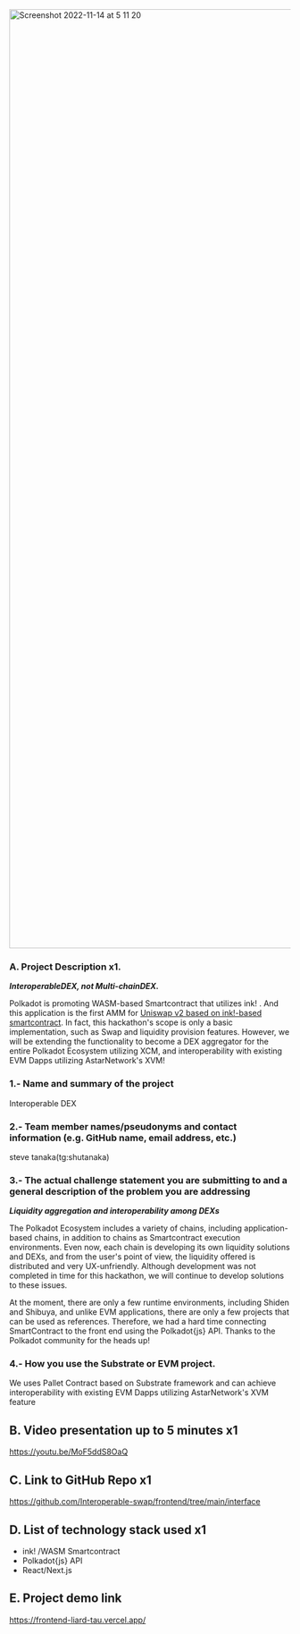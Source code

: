 <img width="1680" alt="Screenshot 2022-11-14 at 5 11 20" src="https://user-images.githubusercontent.com/67859510/201542246-bf10a6c8-163e-42ce-b686-8c36b53bcbcc.png">

### A. Project Description x1.

***InteroperableDEX, not Multi-chainDEX.***

Polkadot is promoting WASM-based Smartcontract that utilizes ink! . And this application is the first AMM for [Uniswap v2 based on ink!-based smartcontract](https://github.com/AstarNetwork/wasm-showcase-dapps/tree/main/uniswap-v2). In fact, this hackathon's scope is only a basic implementation, such as Swap and liquidity provision features. However, we will be extending the functionality to become a DEX aggregator for the entire Polkadot Ecosystem utilizing XCM, and interoperability with existing EVM Dapps utilizing AstarNetwork's XVM!

### 1.- Name and summary of the project
Interoperable DEX

### 2.- Team member names/pseudonyms and contact information (e.g. GitHub name, email address, etc.) 
steve tanaka(tg:shutanaka)

### 3.- The actual challenge statement you are submitting to and a general description of the problem you are addressing

***Liquidity aggregation and interoperability among DEXs***


The Polkadot Ecosystem includes a variety of chains, including application-based chains, in addition to chains as Smartcontract execution environments. Even now, each chain is developing its own liquidity solutions and DEXs, and from the user's point of view, the liquidity offered is distributed and very UX-unfriendly. Although development was not completed in time for this hackathon, we will continue to develop solutions to these issues.

At the moment, there are only a few runtime environments, including Shiden and Shibuya, and unlike EVM applications, there are only a few projects that can be used as references. 
Therefore, we had a hard time connecting SmartContract to the front end using the Polkadot{js} API. 
Thanks to the Polkadot community for the heads up!

### 4.- How you use the Substrate or EVM project.

We uses Pallet Contract based on Substrate framework and can achieve interoperability with existing EVM Dapps utilizing AstarNetwork's XVM feature

## B. Video presentation up to 5 minutes x1
https://youtu.be/MoF5ddS8OaQ

## C. Link to GitHub Repo x1

https://github.com/Interoperable-swap/frontend/tree/main/interface

## D. List of technology stack used x1
- ink! /WASM Smartcontract
- Polkadot{js} API
- React/Next.js

## E. Project demo link

https://frontend-liard-tau.vercel.app/
